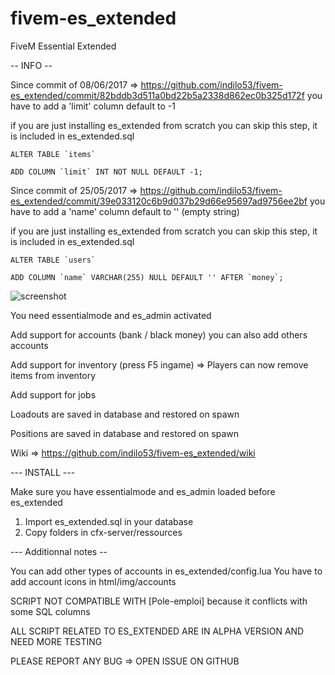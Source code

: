 # fivem-es_extended
FiveM Essential Extended

-- INFO --

Since commit of 08/06/2017 => https://github.com/indilo53/fivem-es_extended/commit/82bddb3d511a0bd22b5a2338d862ec0b325d172f you have to add a 'limit' column default to -1

if you are just installing es_extended from scratch you can skip this step, it is included in es_extended.sql

```
ALTER TABLE `items`

ADD COLUMN `limit` INT NOT NULL DEFAULT -1;
```

Since commit of 25/05/2017 => https://github.com/indilo53/fivem-es_extended/commit/39e033120c6b9d037b29d66e95697ad9756ee2bf you have to add a 'name' column default to '' (empty string)

if you are just installing es_extended from scratch you can skip this step, it is included in es_extended.sql

```
ALTER TABLE `users` 

ADD COLUMN `name` VARCHAR(255) NULL DEFAULT '' AFTER `money`;
```

![screenshot](http://gta-metropolis.ml/Files/Image/Acceuil.jpg)

You need essentialmode and es_admin activated

Add support for accounts (bank / black money) you can also add others accounts

Add support for inventory (press F5 ingame) => Players can now remove items from inventory

Add support for jobs

Loadouts are saved in database and restored on spawn

Positions are saved in database and restored on spawn

Wiki => https://github.com/indilo53/fivem-es_extended/wiki

--- INSTALL ---

Make sure you have essentialmode and es_admin loaded before es_extended

1) Import es_extended.sql in your database
2) Copy folders in cfx-server/ressources

--- Additionnal notes --

You can add other types of accounts in es_extended/config.lua
You have to add account icons in html/img/accounts

SCRIPT NOT COMPATIBLE WITH [Pole-emploi] because it conflicts with some SQL columns

ALL SCRIPT RELATED TO ES_EXTENDED ARE IN ALPHA VERSION AND NEED MORE TESTING

PLEASE REPORT ANY BUG => OPEN ISSUE ON GITHUB

